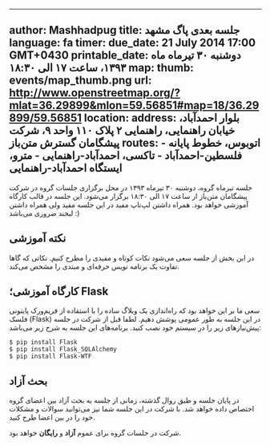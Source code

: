 ----------
author: Mashhadpug
title: جلسه بعدی پاگ مشهد
language: fa
timer:
  due_date: 21 July 2014 17:00 GMT+0430
  printable_date: دوشنبه ۳۰ تیرماه ماه ۱۳۹۳، ساعت ۱۷ الی ۱۸:۳۰
map:
  thumb: events/map_thumb.png
  url: http://www.openstreetmap.org/?mlat=36.29899&mlon=59.56851#map=18/36.29899/59.56851
location:
  address: بلوار احمدآباد، خیابان راهنمایی، راهنمایی ۲ پلاک ۱۱۰ واحد ۹، شرکت پیشگامان گسترش متن‌باز
  routes:
    - اتوبوس، خطوط پایانه فلسطین-احمد‌آباد
    - تاکسی، احمدآباد-راهنمایی
    - مترو، ایستگاه احمد‌آباد-راهنمایی
----------

جلسه تیر‌ماه گروه، دوشنبه ۳۰ تیرماه ۱۳۹۳ در محل برگزاری جلسات
گروه در شرکت پیشگامان متن‌باز از ساعت ۱۷ الی ۱۸:۳۰ برگزار می‌شود.
این جلسه در قالب کارگاه آموزشی خواهد بود.
همراه داشتن لپ‌تاپ مفید در این جلسه مفید ولی همراه داشتن لبخند ضروری می‌باشد :)

## نکته آموزشی
در این بخش از جلسه سعی می‌شود نکات کوتاه و مفیدی را مطرح کنیم. نکاتی که گاها
تفاوت یک برنامه نویس حرفه‌ای و مبتدی را مشخص می‌کند.

## کارگاه آموزشی؛ Flask
سعی ما بر این خواهد بود که راه‌اندازی یک وبلاگ ساده را با استفاده از فریم‌ورک پایتونی
فلسک (Flask) در این جلسه به طور عمومی پوشش دهیم. لطفا قبل از شرکت در جلسه پیش‌نیازهای
زیر را در سیستم خود نصب کنید.
برنامه‌های این جلسه به شرح زیر می‌باشد:

	$ pip install Flask
	$ pip install Flask_SQLAlchemy
	$ pip install Flask-WTF


## بحث آزاد
در پایان جلسه و طبق روال گذشته، زمانی از جلسه به بحث آزاد بین
اعضای گروه اختصاص داده خواهد شد. با شرکت در این جلسه شما نیز
می‌توانید سوالات و مشکلات خود را در بین اعضا طرح کنید.


شرکت در جلسات گروه برای عموم **آزاد** و **رایگان** خواهد بود.
